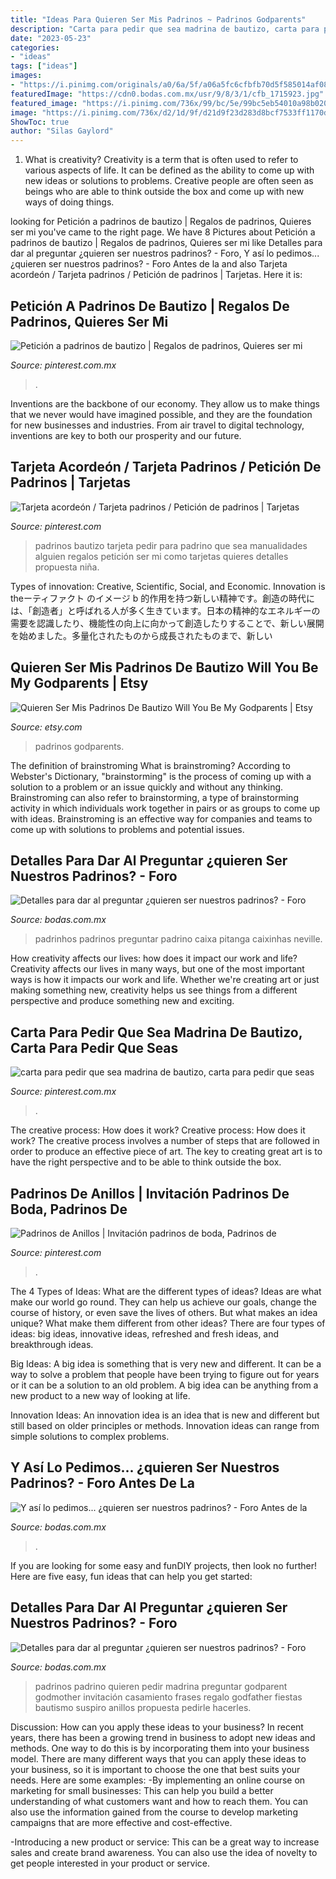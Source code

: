 ```yaml
---
title: "Ideas Para Quieren Ser Mis Padrinos ~ Padrinos Godparents"
description: "Carta para pedir que sea madrina de bautizo, carta para pedir que seas"
date: "2023-05-23"
categories:
- "ideas"
tags: ["ideas"]
images:
- "https://i.pinimg.com/originals/a0/6a/5f/a06a5fc6cfbfb70d5f585014af081672.jpg"
featuredImage: "https://cdn0.bodas.com.mx/usr/9/8/3/1/cfb_1715923.jpg"
featured_image: "https://i.pinimg.com/736x/99/bc/5e/99bc5eb54010a98b020a82ccd16d67ba.jpg"
image: "https://i.pinimg.com/736x/d2/1d/9f/d21d9f23d283d8bcf7533ff1170d5da7.jpg"
ShowToc: true
author: "Silas Gaylord"
---
```



1. What is creativity?
Creativity is a term that is often used to refer to various aspects of life. It can be defined as the ability to come up with new ideas or solutions to problems. Creative people are often seen as beings who are able to think outside the box and come up with new ways of doing things.

	

		
looking for Petición a padrinos de bautizo | Regalos de padrinos, Quieres ser mi you've came to the right page. We have 8 Pictures about Petición a padrinos de bautizo | Regalos de padrinos, Quieres ser mi like Detalles para dar al preguntar ¿quieren ser nuestros padrinos? - Foro, Y así lo pedimos... ¿quieren ser nuestros padrinos? - Foro Antes de la and also Tarjeta acordeón / Tarjeta padrinos / Petición de padrinos | Tarjetas. Here it is:
		
    
## Petición A Padrinos De Bautizo | Regalos De Padrinos, Quieres Ser Mi

<img loading=lazy src="https://i.pinimg.com/originals/a7/e2/84/a7e2846e0322d7e755356b3fcd0fd5d5.jpg" onerror="this.onerror=null;this.src='https://tse1.mm.bing.net/th?id=OIP.4Bubk8ygCziA-ho-_r_T_QHaFj&amp;pid=15.1';" alt="Petición a padrinos de bautizo | Regalos de padrinos, Quieres ser mi">

_Source: pinterest.com.mx_

>. 

	

Inventions are the backbone of our economy. They allow us to make things that we never would have imagined possible, and they are the foundation for new businesses and industries. From air travel to digital technology, inventions are key to both our prosperity and our future.

    
## Tarjeta Acordeón / Tarjeta Padrinos / Petición De Padrinos | Tarjetas

<img loading=lazy src="https://i.pinimg.com/originals/a0/6a/5f/a06a5fc6cfbfb70d5f585014af081672.jpg" onerror="this.onerror=null;this.src='https://tse3.mm.bing.net/th?id=OIP.Uwbj2UrMhXswxCkqYhhtqgHaJ4&amp;pid=15.1';" alt="Tarjeta acordeón / Tarjeta padrinos / Petición de padrinos | Tarjetas">

_Source: pinterest.com_

>padrinos bautizo tarjeta pedir para padrino que sea manualidades alguien regalos petición ser mi como tarjetas quieres detalles propuesta niña. 

	

Types of innovation: Creative, Scientific, Social, and Economic.
Innovation is theーティファクト のイメージ b 的作用を持つ新しい精神です。創造の時代には、「創造者」と呼ばれる人が多く生きています。日本の精神的なエネルギーの需要を認識したり、機能性の向上に向かって創造したりすることで、新しい展開を始めました。多量化されたものから成長されたものまで、新しい

    
## Quieren Ser Mis Padrinos De Bautizo Will You Be My Godparents | Etsy

<img loading=lazy src="https://i.etsystatic.com/19339536/r/il/c30d53/2174215762/il_794xN.2174215762_tili.jpg" onerror="this.onerror=null;this.src='https://tse3.mm.bing.net/th?id=OIP.x4fbwQfy7D-w9SpreZD6FwHaH5&amp;pid=15.1';" alt="Quieren Ser Mis Padrinos De Bautizo Will You Be My Godparents | Etsy">

_Source: etsy.com_

>padrinos godparents. 

	

The definition of brainstroming
What is brainstroming? According to Webster's Dictionary, "brainstorming" is the process of coming up with a solution to a problem or an issue quickly and without any thinking. Brainstroming can also refer to brainstorming, a type of brainstorming activity in which individuals work together in pairs or as groups to come up with ideas. Brainstroming is an effective way for companies and teams to come up with solutions to problems and potential issues.

    
## Detalles Para Dar Al Preguntar ¿quieren Ser Nuestros Padrinos? - Foro

<img loading=lazy src="https://cdn0.bodas.com.mx/usr/9/8/3/1/cfb_1715923.jpg" onerror="this.onerror=null;this.src='https://tse1.mm.bing.net/th?id=OIP.JemxGy6JbDL8RANZ9BWRSAHaHa&amp;pid=15.1';" alt="Detalles para dar al preguntar ¿quieren ser nuestros padrinos? - Foro">

_Source: bodas.com.mx_

>padrinhos padrinos preguntar padrino caixa pitanga caixinhas neville. 

	

How creativity affects our lives: how does it impact our work and life?
Creativity affects our lives in many ways, but one of the most important ways is how it impacts our work and life. Whether we're creating art or just making something new, creativity helps us see things from a different perspective and produce something new and exciting.

    
## Carta Para Pedir Que Sea Madrina De Bautizo, Carta Para Pedir Que Seas

<img loading=lazy src="https://i.pinimg.com/736x/99/bc/5e/99bc5eb54010a98b020a82ccd16d67ba.jpg" onerror="this.onerror=null;this.src='https://tse1.mm.bing.net/th?id=OIP.6yK6b5oH3IpSQ-Zdn5dcigHaJ4&amp;pid=15.1';" alt="carta para pedir que sea madrina de bautizo, carta para pedir que seas">

_Source: pinterest.com.mx_

>. 

	

The creative process: How does it work?
Creative process: How does it work?
The creative process involves a number of steps that are followed in order to produce an effective piece of art. The key to creating great art is to have the right perspective and to be able to think outside the box.

    
## Padrinos De Anillos | Invitación Padrinos De Boda, Padrinos De

<img loading=lazy src="https://i.pinimg.com/736x/d2/1d/9f/d21d9f23d283d8bcf7533ff1170d5da7.jpg" onerror="this.onerror=null;this.src='https://tse1.mm.bing.net/th?id=OIP.9jnzWHdia5qHM3c9upGMcwHaJ3&amp;pid=15.1';" alt="Padrinos de Anillos | Invitación padrinos de boda, Padrinos de">

_Source: pinterest.com_

>. 

	

The 4 Types of Ideas: What are the different types of ideas?
Ideas are what make our world go round. They can help us achieve our goals, change the course of history, or even save the lives of others. But what makes an idea unique? What make them different from other ideas?
There are four types of ideas: big ideas, innovative ideas, refreshed and fresh ideas, and breakthrough ideas.

Big Ideas: A big idea is something that is very new and different. It can be a way to solve a problem that people have been trying to figure out for years or it can be a solution to an old problem. A big idea can be anything from a new product to a new way of looking at life.

Innovation Ideas: An innovation idea is an idea that is new and different but still based on older principles or methods. Innovation ideas can range from simple solutions to complex problems.

    
## Y Así Lo Pedimos... ¿quieren Ser Nuestros Padrinos? - Foro Antes De La

<img loading=lazy src="https://cdn0.bodas.com.mx/usr/3/3/3/6/cfb_158336.jpg" onerror="this.onerror=null;this.src='https://tse4.mm.bing.net/th?id=OIP.dBhGgOMp5Bo8y1exSFqlQQAAAA&amp;pid=15.1';" alt="Y así lo pedimos... ¿quieren ser nuestros padrinos? - Foro Antes de la">

_Source: bodas.com.mx_

>. 

	

If you are looking for some easy and funDIY projects, then look no further! Here are five easy, fun ideas that can help you get started: 

    
## Detalles Para Dar Al Preguntar ¿quieren Ser Nuestros Padrinos? - Foro

<img loading=lazy src="https://cdn0.bodas.com.mx/usr/9/8/3/1/cfb_1715891.jpg" onerror="this.onerror=null;this.src='https://tse3.mm.bing.net/th?id=OIP.XYe-znmnxFTGI6jxym1j4QHaJ4&amp;pid=15.1';" alt="Detalles para dar al preguntar ¿quieren ser nuestros padrinos? - Foro">

_Source: bodas.com.mx_

>padrinos padrino quieren pedir madrina preguntar godparent godmother invitación casamiento frases regalo godfather fiestas bautismo suspiro anillos propuesta pedirle hacerles. 

	

Discussion: How can you apply these ideas to your business?
In recent years, there has been a growing trend in business to adopt new ideas and methods. One way to do this is by incorporating them into your business model. There are many different ways that you can apply these ideas to your business, so it is important to choose the one that best suits your needs. Here are some examples: 
-By implementing an online course on marketing for small businesses: This can help you build a better understanding of what customers want and how to reach them. You can also use the information gained from the course to develop marketing campaigns that are more effective and cost-effective. 

-Introducing a new product or service: This can be a great way to increase sales and create brand awareness. You can also use the idea of novelty to get people interested in your product or service.

